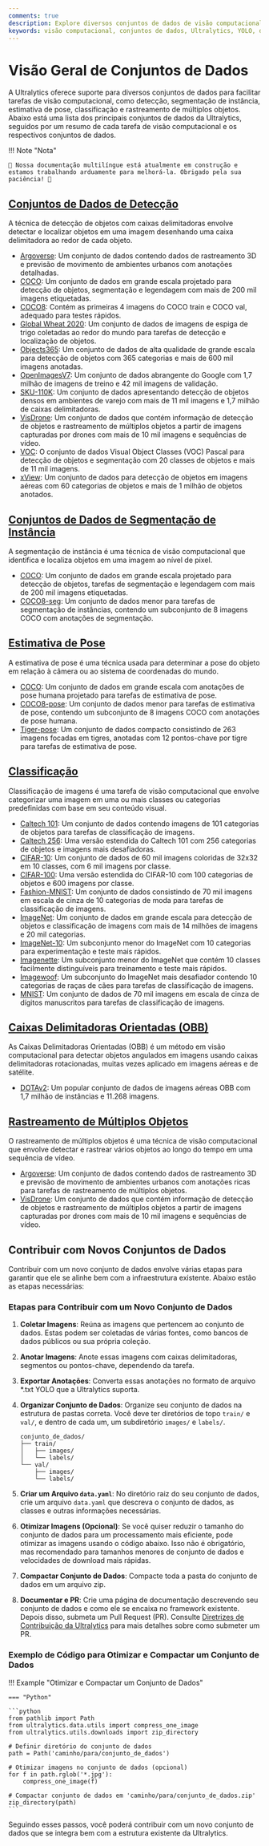 ```yaml
---
comments: true
description: Explore diversos conjuntos de dados de visão computacional suportados pela Ultralytics para detecção de objetos, segmentação, estimativa de pose, classificação de imagens e rastreamento de múltiplos objetos.
keywords: visão computacional, conjuntos de dados, Ultralytics, YOLO, detecção de objetos, segmentação de instância, estimativa de pose, classificação de imagens, rastreamento de múltiplos objetos
---
```


# Visão Geral de Conjuntos de Dados

A Ultralytics oferece suporte para diversos conjuntos de dados para facilitar tarefas de visão computacional, como detecção, segmentação de instância, estimativa de pose, classificação e rastreamento de múltiplos objetos. Abaixo está uma lista dos principais conjuntos de dados da Ultralytics, seguidos por um resumo de cada tarefa de visão computacional e os respectivos conjuntos de dados.

!!! Note "Nota"

    🚧 Nossa documentação multilíngue está atualmente em construção e estamos trabalhando arduamente para melhorá-la. Obrigado pela sua paciência! 🙏

## [Conjuntos de Dados de Detecção](../../datasets/detect/index.md)

A técnica de detecção de objetos com caixas delimitadoras envolve detectar e localizar objetos em uma imagem desenhando uma caixa delimitadora ao redor de cada objeto.

- [Argoverse](../../datasets/detect/argoverse.md): Um conjunto de dados contendo dados de rastreamento 3D e previsão de movimento de ambientes urbanos com anotações detalhadas.
- [COCO](../../datasets/detect/coco.md): Um conjunto de dados em grande escala projetado para detecção de objetos, segmentação e legendagem com mais de 200 mil imagens etiquetadas.
- [COCO8](../../datasets/detect/coco8.md): Contém as primeiras 4 imagens do COCO train e COCO val, adequado para testes rápidos.
- [Global Wheat 2020](../../datasets/detect/globalwheat2020.md): Um conjunto de dados de imagens de espiga de trigo coletadas ao redor do mundo para tarefas de detecção e localização de objetos.
- [Objects365](../../datasets/detect/objects365.md): Um conjunto de dados de alta qualidade de grande escala para detecção de objetos com 365 categorias e mais de 600 mil imagens anotadas.
- [OpenImagesV7](../../datasets/detect/open-images-v7.md): Um conjunto de dados abrangente do Google com 1,7 milhão de imagens de treino e 42 mil imagens de validação.
- [SKU-110K](../../datasets/detect/sku-110k.md): Um conjunto de dados apresentando detecção de objetos densos em ambientes de varejo com mais de 11 mil imagens e 1,7 milhão de caixas delimitadoras.
- [VisDrone](../../datasets/detect/visdrone.md): Um conjunto de dados que contém informação de detecção de objetos e rastreamento de múltiplos objetos a partir de imagens capturadas por drones com mais de 10 mil imagens e sequências de vídeo.
- [VOC](../../datasets/detect/voc.md): O conjunto de dados Visual Object Classes (VOC) Pascal para detecção de objetos e segmentação com 20 classes de objetos e mais de 11 mil imagens.
- [xView](../../datasets/detect/xview.md): Um conjunto de dados para detecção de objetos em imagens aéreas com 60 categorias de objetos e mais de 1 milhão de objetos anotados.

## [Conjuntos de Dados de Segmentação de Instância](../../datasets/segment/index.md)

A segmentação de instância é uma técnica de visão computacional que identifica e localiza objetos em uma imagem ao nível de pixel.

- [COCO](../../datasets/segment/coco.md): Um conjunto de dados em grande escala projetado para detecção de objetos, tarefas de segmentação e legendagem com mais de 200 mil imagens etiquetadas.
- [COCO8-seg](../../datasets/segment/coco8-seg.md): Um conjunto de dados menor para tarefas de segmentação de instâncias, contendo um subconjunto de 8 imagens COCO com anotações de segmentação.

## [Estimativa de Pose](../../datasets/pose/index.md)

A estimativa de pose é uma técnica usada para determinar a pose do objeto em relação à câmera ou ao sistema de coordenadas do mundo.

- [COCO](../../datasets/pose/coco.md): Um conjunto de dados em grande escala com anotações de pose humana projetado para tarefas de estimativa de pose.
- [COCO8-pose](../../datasets/pose/coco8-pose.md): Um conjunto de dados menor para tarefas de estimativa de pose, contendo um subconjunto de 8 imagens COCO com anotações de pose humana.
- [Tiger-pose](../../datasets/pose/tiger-pose.md): Um conjunto de dados compacto consistindo de 263 imagens focadas em tigres, anotadas com 12 pontos-chave por tigre para tarefas de estimativa de pose.

## [Classificação](../../datasets/classify/index.md)

Classificação de imagens é uma tarefa de visão computacional que envolve categorizar uma imagem em uma ou mais classes ou categorias predefinidas com base em seu conteúdo visual.

- [Caltech 101](../../datasets/classify/caltech101.md): Um conjunto de dados contendo imagens de 101 categorias de objetos para tarefas de classificação de imagens.
- [Caltech 256](../../datasets/classify/caltech256.md): Uma versão estendida do Caltech 101 com 256 categorias de objetos e imagens mais desafiadoras.
- [CIFAR-10](../../datasets/classify/cifar10.md): Um conjunto de dados de 60 mil imagens coloridas de 32x32 em 10 classes, com 6 mil imagens por classe.
- [CIFAR-100](../../datasets/classify/cifar100.md): Uma versão estendida do CIFAR-10 com 100 categorias de objetos e 600 imagens por classe.
- [Fashion-MNIST](../../datasets/classify/fashion-mnist.md): Um conjunto de dados consistindo de 70 mil imagens em escala de cinza de 10 categorias de moda para tarefas de classificação de imagens.
- [ImageNet](../../datasets/classify/imagenet.md): Um conjunto de dados em grande escala para detecção de objetos e classificação de imagens com mais de 14 milhões de imagens e 20 mil categorias.
- [ImageNet-10](../../datasets/classify/imagenet10.md): Um subconjunto menor do ImageNet com 10 categorias para experimentação e teste mais rápidos.
- [Imagenette](../../datasets/classify/imagenette.md): Um subconjunto menor do ImageNet que contém 10 classes facilmente distinguíveis para treinamento e teste mais rápidos.
- [Imagewoof](../../datasets/classify/imagewoof.md): Um subconjunto do ImageNet mais desafiador contendo 10 categorias de raças de cães para tarefas de classificação de imagens.
- [MNIST](../../datasets/classify/mnist.md): Um conjunto de dados de 70 mil imagens em escala de cinza de dígitos manuscritos para tarefas de classificação de imagens.

## [Caixas Delimitadoras Orientadas (OBB)](../../datasets/obb/index.md)

As Caixas Delimitadoras Orientadas (OBB) é um método em visão computacional para detectar objetos angulados em imagens usando caixas delimitadoras rotacionadas, muitas vezes aplicado em imagens aéreas e de satélite.

- [DOTAv2](../../datasets/obb/dota-v2.md): Um popular conjunto de dados de imagens aéreas OBB com 1,7 milhão de instâncias e 11.268 imagens.

## [Rastreamento de Múltiplos Objetos](../../datasets/track/index.md)

O rastreamento de múltiplos objetos é uma técnica de visão computacional que envolve detectar e rastrear vários objetos ao longo do tempo em uma sequência de vídeo.

- [Argoverse](../../datasets/detect/argoverse.md): Um conjunto de dados contendo dados de rastreamento 3D e previsão de movimento de ambientes urbanos com anotações ricas para tarefas de rastreamento de múltiplos objetos.
- [VisDrone](../../datasets/detect/visdrone.md): Um conjunto de dados que contém informação de detecção de objetos e rastreamento de múltiplos objetos a partir de imagens capturadas por drones com mais de 10 mil imagens e sequências de vídeo.

## Contribuir com Novos Conjuntos de Dados

Contribuir com um novo conjunto de dados envolve várias etapas para garantir que ele se alinhe bem com a infraestrutura existente. Abaixo estão as etapas necessárias:

### Etapas para Contribuir com um Novo Conjunto de Dados

1. **Coletar Imagens**: Reúna as imagens que pertencem ao conjunto de dados. Estas podem ser coletadas de várias fontes, como bancos de dados públicos ou sua própria coleção.

2. **Anotar Imagens**: Anote essas imagens com caixas delimitadoras, segmentos ou pontos-chave, dependendo da tarefa.

3. **Exportar Anotações**: Converta essas anotações no formato de arquivo *.txt YOLO que a Ultralytics suporta.

4. **Organizar Conjunto de Dados**: Organize seu conjunto de dados na estrutura de pastas correta. Você deve ter diretórios de topo `train/` e `val/`, e dentro de cada um, um subdiretório `images/` e `labels/`.

    ```
    conjunto_de_dados/
    ├── train/
    │   ├── images/
    │   └── labels/
    └── val/
        ├── images/
        └── labels/
    ```

5. **Criar um Arquivo `data.yaml`**: No diretório raiz do seu conjunto de dados, crie um arquivo `data.yaml` que descreva o conjunto de dados, as classes e outras informações necessárias.

6. **Otimizar Imagens (Opcional)**: Se você quiser reduzir o tamanho do conjunto de dados para um processamento mais eficiente, pode otimizar as imagens usando o código abaixo. Isso não é obrigatório, mas recomendado para tamanhos menores de conjunto de dados e velocidades de download mais rápidas.

7. **Compactar Conjunto de Dados**: Compacte toda a pasta do conjunto de dados em um arquivo zip.

8. **Documentar e PR**: Crie uma página de documentação descrevendo seu conjunto de dados e como ele se encaixa no framework existente. Depois disso, submeta um Pull Request (PR). Consulte [Diretrizes de Contribuição da Ultralytics](https://docs.ultralytics.com/help/contributing) para mais detalhes sobre como submeter um PR.

### Exemplo de Código para Otimizar e Compactar um Conjunto de Dados

!!! Example "Otimizar e Compactar um Conjunto de Dados"

    === "Python"

    ```python
    from pathlib import Path
    from ultralytics.data.utils import compress_one_image
    from ultralytics.utils.downloads import zip_directory

    # Definir diretório do conjunto de dados
    path = Path('caminho/para/conjunto_de_dados')

    # Otimizar imagens no conjunto de dados (opcional)
    for f in path.rglob('*.jpg'):
        compress_one_image(f)

    # Compactar conjunto de dados em 'caminho/para/conjunto_de_dados.zip'
    zip_directory(path)
    ```

Seguindo esses passos, você poderá contribuir com um novo conjunto de dados que se integra bem com a estrutura existente da Ultralytics.
